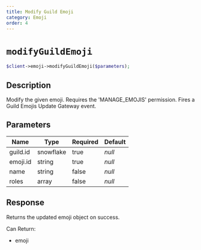 ```yaml
---
title: Modify Guild Emoji
category: Emoji
order: 4
---
```


# `modifyGuildEmoji`

```php
$client->emoji->modifyGuildEmoji($parameters);
```

## Description

Modify the given emoji. Requires the &#039;MANAGE_EMOJIS&#039; permission.  Fires a Guild Emojis Update Gateway event.

## Parameters


Name | Type | Required | Default
--- | --- | --- | ---
guild.id | snowflake | true | *null*
emoji.id | string | true | *null*
name | string | false | *null*
roles | array | false | *null*

## Response

Returns the updated emoji object on success.

Can Return:

* emoji
